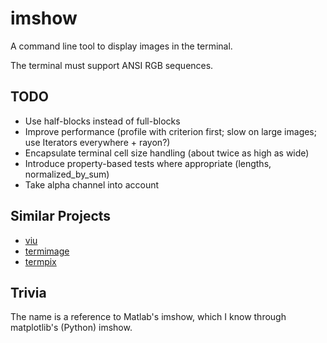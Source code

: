 # imshow

A command line tool to display images in the terminal.

The terminal must support ANSI RGB sequences.

## TODO
* Use half-blocks instead of full-blocks
* Improve performance (profile with criterion first; slow on large images; use Iterators everywhere + rayon?)
* Encapsulate terminal cell size handling (about twice as high as wide)
* Introduce property-based tests where appropriate (lengths, normalized\_by\_sum)
* Take alpha channel into account

## Similar Projects
* [viu](https://github.com/atanunq/viu)
* [termimage](https://github.com/nabijaczleweli/termimage)
* [termpix](https://github.com/hopey-dishwasher/termpix)

## Trivia

The name is a reference to Matlab's imshow, which I know through matplotlib's (Python) imshow.

